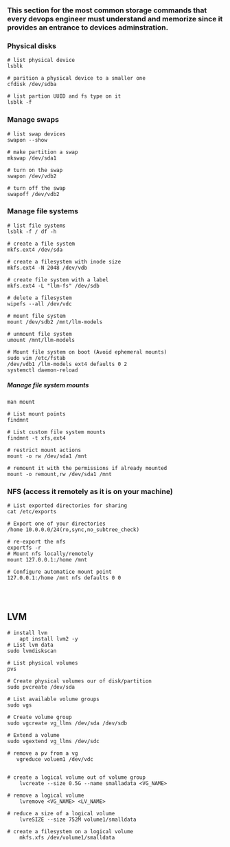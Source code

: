 ### This section for the most common storage commands that every devops engineer must understand and memorize since it provides an entrance to devices adminstration.




### Physical disks

```
# list physical device
lsblk

# parition a physical device to a smaller one
cfdisk /dev/sdba

# list partion UUID and fs type on it
lsblk -f
```


### Manage swaps

```
# list swap devices
swapon --show

# make partition a swap
mkswap /dev/sda1

# turn on the swap
swapon /dev/vdb2

# turn off the swap
swapoff /dev/vdb2
```


### Manage file systems

```
# list file systems
lsblk -f / df -h

# create a file system
mkfs.ext4 /dev/sda

# create a filesystem with inode size
mkfs.ext4 -N 2048 /dev/vdb

# create file system with a label
mkfs.ext4 -L "llm-fs" /dev/sdb

# delete a filesystem
wipefs --all /dev/vdc

# mount file system
mount /dev/sdb2 /mnt/llm-models

# unmount file system
umount /mnt/llm-models

# Mount file system on boot (Avoid ephemeral mounts)
sudo vim /etc/fstab
/dev/vdb1 /llm-models ext4 defaults 0 2
systemctl daemon-reload

```

##### Manage file system mounts

```
man mount

# List mount points
findmnt

# List custom file system mounts
findmnt -t xfs,ext4

# restrict mount actions
mount -o rw /dev/sda1 /mnt

# remount it with the permissions if already mounted
mount -o remount,rw /dev/sda1 /mnt

```


### NFS (access it remotely as it is on your machine)

```
# List exported directories for sharing
cat /etc/exports

# Export one of your directories
/home 10.0.0.0/24(ro,sync,no_subtree_check)

# re-export the nfs
exportfs -r
# Mount nfs locally/remotely
mount 127.0.0.1:/home /mnt

# Configure automatice mount point 
127.0.0.1:/home /mnt nfs defaults 0 0


    

```


## LVM

```
# install lvm
    apt install lvm2 -y
# List lvm data
sudo lvmdiskscan

# List physical volumes
pvs

# Create physical volumes our of disk/partition
sudo pvcreate /dev/sda

# List available volume groups
sudo vgs

# Create volume group
sudo vgcreate vg_llms /dev/sda /dev/sdb

# Extend a volume
sudo vgextend vg_llms /dev/sdc

# remove a pv from a vg
   vgreduce voluem1 /dev/vdc


# create a logical volume out of volume group
    lvcreate --size 0.5G --name smalladata <VG_NAME>

# remove a logical volume 
    lvremove <VG_NAME> <LV_NAME>

# reduce a size of a logical volume 
    lvreSIZE --size 752M volume1/smalldata

# create a filesystem on a logical volume
    mkfs.xfs /dev/volume1/smalldata



```
